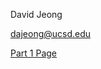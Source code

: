 David Jeong

[dajeong@ucsd.edu](dajeong@ucsd.edu)

[Part 1 Page](https://davidjeong0628.github.io/Lab5_PartyHorn/)